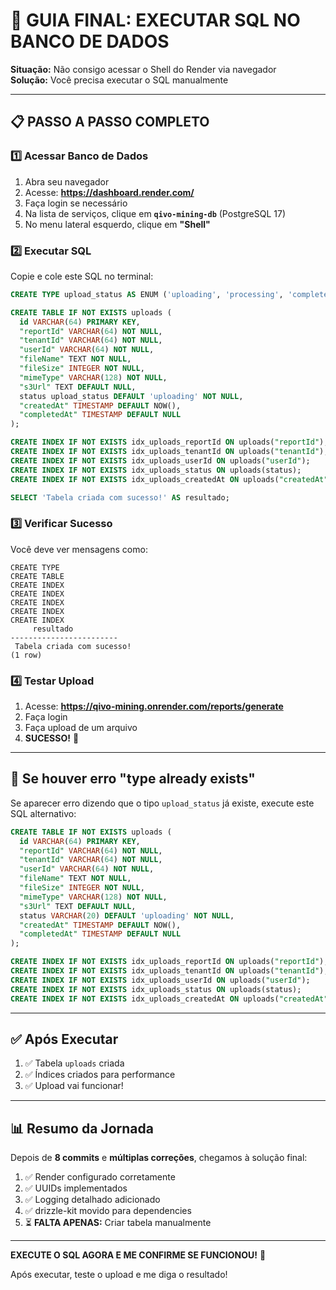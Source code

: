 # 🎯 GUIA FINAL: EXECUTAR SQL NO BANCO DE DADOS

**Situação:** Não consigo acessar o Shell do Render via navegador  
**Solução:** Você precisa executar o SQL manualmente

---

## 📋 PASSO A PASSO COMPLETO

### 1️⃣ Acessar Banco de Dados

1. Abra seu navegador
2. Acesse: **https://dashboard.render.com/**
3. Faça login se necessário
4. Na lista de serviços, clique em **`qivo-mining-db`** (PostgreSQL 17)
5. No menu lateral esquerdo, clique em **"Shell"**

### 2️⃣ Executar SQL

Copie e cole este SQL no terminal:

```sql
CREATE TYPE upload_status AS ENUM ('uploading', 'processing', 'completed', 'failed');

CREATE TABLE IF NOT EXISTS uploads (
  id VARCHAR(64) PRIMARY KEY,
  "reportId" VARCHAR(64) NOT NULL,
  "tenantId" VARCHAR(64) NOT NULL,
  "userId" VARCHAR(64) NOT NULL,
  "fileName" TEXT NOT NULL,
  "fileSize" INTEGER NOT NULL,
  "mimeType" VARCHAR(128) NOT NULL,
  "s3Url" TEXT DEFAULT NULL,
  status upload_status DEFAULT 'uploading' NOT NULL,
  "createdAt" TIMESTAMP DEFAULT NOW(),
  "completedAt" TIMESTAMP DEFAULT NULL
);

CREATE INDEX IF NOT EXISTS idx_uploads_reportId ON uploads("reportId");
CREATE INDEX IF NOT EXISTS idx_uploads_tenantId ON uploads("tenantId");
CREATE INDEX IF NOT EXISTS idx_uploads_userId ON uploads("userId");
CREATE INDEX IF NOT EXISTS idx_uploads_status ON uploads(status);
CREATE INDEX IF NOT EXISTS idx_uploads_createdAt ON uploads("createdAt");

SELECT 'Tabela criada com sucesso!' AS resultado;
```

### 3️⃣ Verificar Sucesso

Você deve ver mensagens como:
```
CREATE TYPE
CREATE TABLE
CREATE INDEX
CREATE INDEX
CREATE INDEX
CREATE INDEX
CREATE INDEX
     resultado
------------------------
 Tabela criada com sucesso!
(1 row)
```

### 4️⃣ Testar Upload

1. Acesse: **https://qivo-mining.onrender.com/reports/generate**
2. Faça login
3. Faça upload de um arquivo
4. **SUCESSO!** 🎉

---

## 🚨 Se houver erro "type already exists"

Se aparecer erro dizendo que o tipo `upload_status` já existe, execute este SQL alternativo:

```sql
CREATE TABLE IF NOT EXISTS uploads (
  id VARCHAR(64) PRIMARY KEY,
  "reportId" VARCHAR(64) NOT NULL,
  "tenantId" VARCHAR(64) NOT NULL,
  "userId" VARCHAR(64) NOT NULL,
  "fileName" TEXT NOT NULL,
  "fileSize" INTEGER NOT NULL,
  "mimeType" VARCHAR(128) NOT NULL,
  "s3Url" TEXT DEFAULT NULL,
  status VARCHAR(20) DEFAULT 'uploading' NOT NULL,
  "createdAt" TIMESTAMP DEFAULT NOW(),
  "completedAt" TIMESTAMP DEFAULT NULL
);

CREATE INDEX IF NOT EXISTS idx_uploads_reportId ON uploads("reportId");
CREATE INDEX IF NOT EXISTS idx_uploads_tenantId ON uploads("tenantId");
CREATE INDEX IF NOT EXISTS idx_uploads_userId ON uploads("userId");
CREATE INDEX IF NOT EXISTS idx_uploads_status ON uploads(status);
CREATE INDEX IF NOT EXISTS idx_uploads_createdAt ON uploads("createdAt");
```

---

## ✅ Após Executar

1. ✅ Tabela `uploads` criada
2. ✅ Índices criados para performance
3. ✅ Upload vai funcionar!

---

## 📊 Resumo da Jornada

Depois de **8 commits** e **múltiplas correções**, chegamos à solução final:

1. ✅ Render configurado corretamente
2. ✅ UUIDs implementados
3. ✅ Logging detalhado adicionado
4. ✅ drizzle-kit movido para dependencies
5. ⏳ **FALTA APENAS:** Criar tabela manualmente

---

**EXECUTE O SQL AGORA E ME CONFIRME SE FUNCIONOU!** 🙏

Após executar, teste o upload e me diga o resultado!


